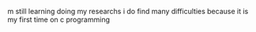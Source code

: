 m still learning doing my researchs i do find many difficulties because it is my first time on c programming

